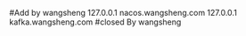 
#Add by wangsheng
127.0.0.1           nacos.wangsheng.com
127.0.0.1           kafka.wangsheng.com
#closed By wangsheng